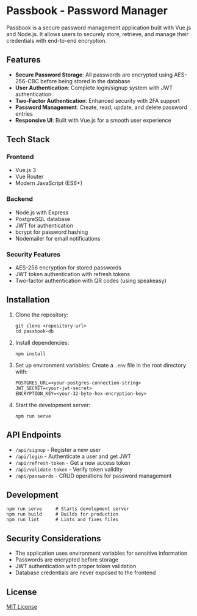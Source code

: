 # Passbook - Password Manager

Passbook is a secure password management application built with Vue.js and Node.js. It allows users to securely store, retrieve, and manage their credentials with end-to-end encryption.

## Features

- **Secure Password Storage**: All passwords are encrypted using AES-256-CBC before being stored in the database
- **User Authentication**: Complete login/signup system with JWT authentication
- **Two-Factor Authentication**: Enhanced security with 2FA support
- **Password Management**: Create, read, update, and delete password entries
- **Responsive UI**: Built with Vue.js for a smooth user experience

## Tech Stack

### Frontend
- Vue.js 3
- Vue Router
- Modern JavaScript (ES6+)

### Backend
- Node.js with Express
- PostgreSQL database
- JWT for authentication
- bcrypt for password hashing
- Nodemailer for email notifications

### Security Features
- AES-256 encryption for stored passwords
- JWT token authentication with refresh tokens
- Two-factor authentication with QR codes (using speakeasy)

## Installation

1. Clone the repository:
   ```
   git clone <repository-url>
   cd passbook-db
   ```

2. Install dependencies:
   ```
   npm install
   ```

3. Set up environment variables:
   Create a `.env` file in the root directory with:
   ```
   POSTGRES_URL=<your-postgres-connection-string>
   JWT_SECRET=<your-jwt-secret>
   ENCRYPTION_KEY=<your-32-byte-hex-encryption-key>
   ```

4. Start the development server:
   ```
   npm run serve
   ```

## API Endpoints

- `/api/signup` - Register a new user
- `/api/login` - Authenticate a user and get JWT
- `/api/refresh-token` - Get a new access token
- `/api/validate-token` - Verify token validity
- `/api/passwords` - CRUD operations for password management

## Development

```
npm run serve     # Starts development server
npm run build     # Builds for production
npm run lint      # Lints and fixes files
```

## Security Considerations

- The application uses environment variables for sensitive information
- Passwords are encrypted before storage
- JWT authentication with proper token validation
- Database credentials are never exposed to the frontend

## License

[MIT License](LICENSE) 
